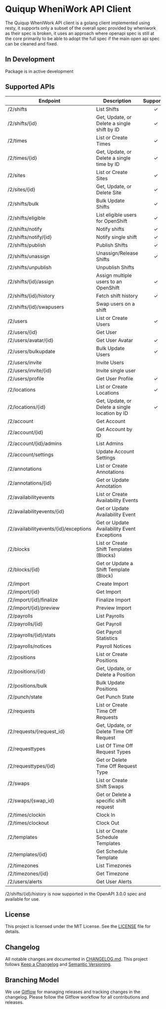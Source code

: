 # Quiqup WheniWork API Client

The Quiqup WhenIWork API client is a golang client implemented using resty, it supports only a subset of the overall spec provided by wheniwork as their spec is broken, it uses an approach where openapi spec is still at the core primarily to be able to adopt the full spec if the main open api spec can be cleaned and fixed.

## In Development

Package is in active development

## Supported APIs

| Endpoint                              | Description                                    | Supported |
| ------------------------------------- | ---------------------------------------------- | :-------: |
| /2/shifts                             | List Shifts                                    |     ✓     |
| /2/shifts/{id}                        | Get, Update, or Delete a single shift by ID    |     ✓     |
| /2/times                              | List or Create Times                           |     ✓     |
| /2/times/{id}                         | Get, Update, or Delete a single time by ID     |     ✓     |
| /2/sites                              | List or Create Sites                           |     ✓     |
| /2/sites/{id}                         | Get, Update, or Delete Site                    |     ✓     |
| /2/shifts/bulk                        | Bulk Update Shifts                             |     ✓     |
| /2/shifts/eligible                    | List eligible users for OpenShift              |     ✓     |
| /2/shifts/notify                      | Notify shifts                                  |     ✓     |
| /2/shifts/notify/{id}                 | Notify single shift                            |     ✓     |
| /2/shifts/publish                     | Publish Shifts                                 |     ✓     |
| /2/shifts/unassign                    | Unassign/Release Shifts                        |     ✓     |
| /2/shifts/unpublish                   | Unpublish Shifts                               |           |
| /2/shifts/{id}/assign                 | Assign multiple users to an OpenShift          |     ✓     |
| /2/shifts/{id}/history                | Fetch shift history                            |     ✓     |
| /2/shifts/{id}/swapusers              | Swap users on a shift                          |           |
| /2/users                              | List or Create Users                           |     ✓     |
| /2/users/{id}                         | Get User                                       |           |
| /2/users/avatar/{id}                  | Get User Avatar                                |     ✓     |
| /2/users/bulkupdate                   | Bulk Update Users                              |     ✓     |
| /2/users/invite                       | Invite Users                                   |           |
| /2/users/invite/{id}                  | Invite single user                             |           |
| /2/users/profile                      | Get User Profile                               |     ✓     |
| /2/locations                          | List or Create Locations                       |     ✓     |
| /2/locations/{id}                     | Get, Update, or Delete a single location by ID |     ✓     |
| /2/account                            | Get Account                                    |           |
| /2/account/{id}                       | Get Account by ID                              |           |
| /2/account/{id}/admins                | List Admins                                    |           |
| /2/account/settings                   | Update Account Settings                        |           |
| /2/annotations                        | List or Create Annotations                     |           |
| /2/annotations/{id}                   | Get or Update Annotation                       |           |
| /2/availabilityevents                 | List or Create Availability Events             |           |
| /2/availabilityevents/{id}            | Get or Update Availability Event               |           |
| /2/availabilityevents/{id}/exceptions | Get or Update Availability Event Exceptions    |           |
| /2/blocks                             | List or Create Shift Templates (Blocks)        |           |
| /2/blocks/{id}                        | Get or Update a Shift Template (Block)         |           |
| /2/import                             | Create Import                                  |           |
| /2/import/{id}                        | Get Import                                     |           |
| /2/import/{id}/finalize               | Finalize Import                                |           |
| /2/import/{id}/preview                | Preview Import                                 |           |
| /2/payrolls                           | List Payrolls                                  |           |
| /2/payrolls/{id}                      | Get Payroll                                    |           |
| /2/payrolls/{id}/stats                | Get Payroll Statistics                         |           |
| /2/payrolls/notices                   | Payroll Notices                                |           |
| /2/positions                          | List or Create Positions                       |           |
| /2/positions/{id}                     | Get, Update, or Delete a Position              |           |
| /2/positions/bulk                     | Bulk Update Positions                          |           |
| /2/punch/state                        | Get Punch State                                |           |
| /2/requests                           | List or Create Time Off Requests               |           |
| /2/requests/{request_id}              | Get, Update, or Delete Time Off Request        |           |
| /2/requesttypes                       | List Of Time Off Request Types                 |           |
| /2/requesttypes/{id}                  | Get or Delete Time Off Request Type            |           |
| /2/swaps                              | List or Create Shift Swaps                     |           |
| /2/swaps/{swap_id}                    | Get or Delete a specific shift request         |           |
| /2/times/clockin                      | Clock In                                       |           |
| /2/times/clockout                     | Clock Out                                      |           |
| /2/templates                          | List or Create Schedule Templates              |           |
| /2/templates/{id}                     | Get Schedule Template                          |           |
| /2/timezones                          | List Timezones                                 |           |
| /2/timezones/{id}                     | Get Timezone                                   |           |
| /2/users/alerts                       | Get User Alerts                                |           |

/2/shifts/{id}/history is now supported in the OpenAPI 3.0.0 spec and available for use.

## License

This project is licensed under the MIT License. See the [LICENSE](./LICENSE) file for details.

## Changelog

All notable changes are documented in [CHANGELOG.md](./CHANGELOG.md). This project follows [Keep a Changelog](https://keepachangelog.com/en/1.0.0/) and [Semantic Versioning](https://semver.org/spec/v2.0.0.html).

## Branching Model

We use [Gitflow](https://nvie.com/posts/a-successful-git-branching-model/) for managing releases and tracking changes in the changelog. Please follow the Gitflow workflow for all contributions and releases.
